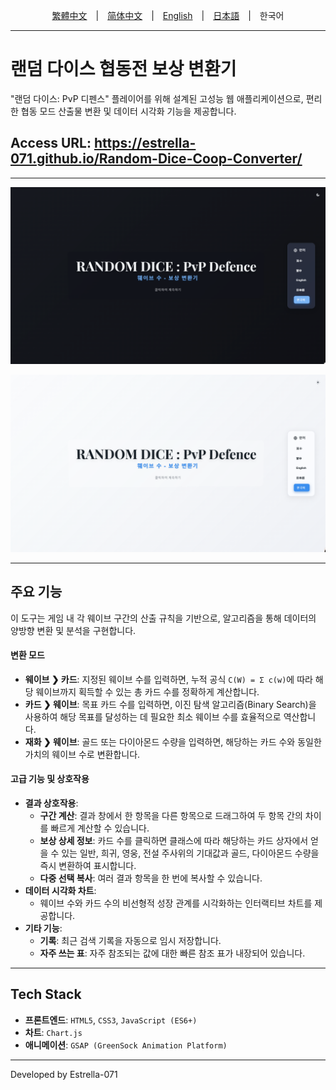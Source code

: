 <div align="center">

[繁體中文](README.zh-TW.md)　|　[简体中文](README.zh-CN.md)　|　[English](README.md)　|　[日本語](README.ja.md)　|　한국어

</div>

---
# 랜덤 다이스 협동전 보상 변환기

"랜덤 다이스: PvP 디펜스" 플레이어를 위해 설계된 고성능 웹 애플리케이션으로, 
편리한 협동 모드 산출물 변환 및 데이터 시각화 기능을 제공합니다.
## Access URL: https://estrella-071.github.io/Random-Dice-Coop-Converter/

---
![프로젝트 스크린샷](assets/screenshot_ko01.png)

![프로젝트 스크린샷](assets/screenshot_ko02.png)

---
## 주요 기능

이 도구는 게임 내 각 웨이브 구간의 산출 규칙을 기반으로, 알고리즘을 통해 데이터의 양방향 변환 및 분석을 구현합니다.

#### **변환 모드**
* **웨이브 ❯ 카드**: 지정된 웨이브 수를 입력하면, 누적 공식 `C(W) = Σ c(w)`에 따라 해당 웨이브까지 획득할 수 있는 총 카드 수를 정확하게 계산합니다.
* **카드 ❯ 웨이브**: 목표 카드 수를 입력하면, 이진 탐색 알고리즘(Binary Search)을 사용하여 해당 목표를 달성하는 데 필요한 최소 웨이브 수를 효율적으로 역산합니다.
* **재화 ❯ 웨이브**: 골드 또는 다이아몬드 수량을 입력하면, 해당하는 카드 수와 동일한 가치의 웨이브 수로 변환합니다.

#### **고급 기능 및 상호작용**
* **결과 상호작용**:
    * **구간 계산**: 결과 창에서 한 항목을 다른 항목으로 드래그하여 두 항목 간의 차이를 빠르게 계산할 수 있습니다.
    * **보상 상세 정보**: 카드 수를 클릭하면 클래스에 따라 해당하는 카드 상자에서 얻을 수 있는 일반, 희귀, 영웅, 전설 주사위의 기대값과 골드, 다이아몬드 수량을 즉시 변환하여 표시합니다.
    * **다중 선택 복사**: 여러 결과 항목을 한 번에 복사할 수 있습니다.
* **데이터 시각화 차트**:
    * 웨이브 수와 카드 수의 비선형적 성장 관계를 시각화하는 인터랙티브 차트를 제공합니다.
* **기타 기능**:
    * **기록**: 최근 검색 기록을 자동으로 임시 저장합니다.
    * **자주 쓰는 표**: 자주 참조되는 값에 대한 빠른 참조 표가 내장되어 있습니다.

---
## Tech Stack

* **프론트엔드**: `HTML5`, `CSS3`, `JavaScript (ES6+)`
* **차트**: `Chart.js`
* **애니메이션**: `GSAP (GreenSock Animation Platform)`

---
Developed by Estrella-071
